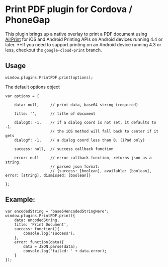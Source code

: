 Print PDF plugin for Cordova / PhoneGap
======================================================

This plugin brings up a native overlay to print a PDF document using [AirPrint](http://en.wikipedia.org/wiki/AirPrint) for iOS and Android Printing APIs on Android devices running 4.4 or later. **If you need to support printing on an Android device running 4.3 or less, checkout the `google-cloud-print` branch.

## Usage

```
window.plugins.PrintPDF.print(options);
```

The default options object
```
var options = {

	data: null, 	// print data, base64 string (required)

	title: '', 		// title of document

	dialogX: -1,	// if a dialog coord is not set, it defaults to -1.
					// the iOS method will fall back to center if it gets
	dialogY: -1,	// a dialog coord less than 0. (iPad only)

	success: null,	// success callback function

	error: null		// error callback function, returns json as a string.
	 				// parsed json format:
					// {success: [boolean], available: [boolean], error: [string], dismissed: [boolean]}
	
};
```

## Example:

```
var encodedString = 'base64encodedStringHere';
window.plugins.PrintPDF.print({
	data: encodedString,
	title: 'Print Document',
	success: function(){
		console.log('success');
	},
	error: function(data){
		data = JSON.parse(data);
		console.log('failed: ' + data.error);
	}
});
```